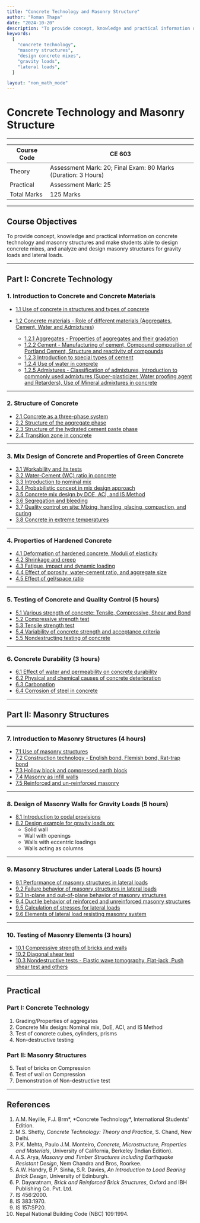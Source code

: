 ```yaml
---
title: "Concrete Technology and Masonry Structure"
author: "Roman Thapa"
date: "2024-10-20"
description: "To provide concept, knowledge and practical information on concrete technology and masonry structures and make students able to design concrete mixes, and analyze and design masonry structures for gravity loads and lateral loads."
keywords:
  [
    "concrete technology",
    "masonry structures",
    "design concrete mixes",
    "gravity loads",
    "lateral loads",
  ]

layout: "non_math_mode"
---
```


# Concrete Technology and Masonry Structure

---

| Course Code | CE 603                                                        |
| ----------- | ------------------------------------------------------------- |
| Theory      | Assessment Mark: 20; Final Exam: 80 Marks (Duration: 3 Hours) |
| Practical   | Assessment Mark: 25                                           |
| Total Marks | 125 Marks                                                     |

---

## Course Objectives

To provide concept, knowledge and practical information on concrete technology and masonry structures and make students able to design concrete mixes, and analyze and design masonry structures for gravity loads and lateral loads.

---

## Part I: Concrete Technology

### 1. Introduction to Concrete and Concrete Materials

- [1.1 Use of concrete in structures and types of concrete](./introduction-to-concrete-and-materials/use-of-concrete-and-types/)
- [1.2 Concrete materials - Role of different materials (Aggregates, Cement, Water and Admixtures)](./introduction-to-concrete-and-materials/concrete-materials/)

  - [1.2.1 Aggregates - Properties of aggregates and their gradation](./introduction-to-concrete-and-materials/concrete-materials/aggregates-properties-and-gradation/)
  - [1.2.2 Cement - Manufacturing of cement, Compound composition of Portland Cement, Structure and reactivity of compounds](./introduction-to-concrete-and-materials/concrete-materials/cement/)
  - [1.2.3 Introduction to special types of cement](./introduction-to-concrete-and-materials/concrete-materials/special-types-of-cement/)
  - [1.2.4 Use of water in concrete](./introduction-to-concrete-and-materials/concrete-materials/use-of-water/)
  - [1.2.5 Admixtures - Classification of admixtures, Introduction to commonly used admixtures (Super-plasticizer, Water proofing agent and Retarders), Use of Mineral admixtures in concrete](./introduction-to-concrete-and-materials/concrete-materials/admixtures/)

---

### 2. Structure of Concrete

- [2.1 Concrete as a three-phase system](./structure-of-concrete/concrete-as-three-phase-system/)
- [2.2 Structure of the aggregate phase](./structure-of-concrete/structure-of-aggregate-phase/)
- [2.3 Structure of the hydrated cement paste phase](./structure-of-concrete/structure-of-hydrated-cement-paste-phase/)
- [2.4 Transition zone in concrete](./structure-of-concrete/transition-zone-in-concrete/)


---

### 3. Mix Design of Concrete and Properties of Green Concrete

- [3.1 Workability and its tests](./mix-design-of-concrete-and-properties-of-green-concrete/workability-and-tests/)
- [3.2 Water-Cement (WC) ratio in concrete](./mix-design-of-concrete-and-properties-of-green-concrete/water-cement-ratio/)
- [3.3 Introduction to nominal mix](./mix-design-of-concrete-and-properties-of-green-concrete/introduction-to-nominal-mix/)
- [3.4 Probabilistic concept in mix design approach](./mix-design-of-concrete-and-properties-of-green-concrete/probabilistic-concept-in-mix-design/)
- [3.5 Concrete mix design by DOE, ACI, and IS Method](./mix-design-of-concrete-and-properties-of-green-concrete/concrete-mix-design-doe-aci-is-method/)
- [3.6 Segregation and bleeding](./mix-design-of-concrete-and-properties-of-green-concrete/segregation-and-bleeding/)
- [3.7 Quality control on site: Mixing, handling, placing, compaction, and curing](./mix-design-of-concrete-and-properties-of-green-concrete/quality-control-on-site/)
- [3.8 Concrete in extreme temperatures](./mix-design-of-concrete-and-properties-of-green-concrete/concrete-in-extreme-temperatures/)


---

### 4. Properties of Hardened Concrete

- [4.1 Deformation of hardened concrete, Moduli of elasticity](/path/to/subtopic1/)
- [4.2 Shrinkage and creep](/path/to/subtopic2/)
- [4.3 Fatigue, impact and dynamic loading](/path/to/subtopic3/)
- [4.4 Effect of porosity, water-cement ratio, and aggregate size](/path/to/subtopic4/)
- [4.5 Effect of gel/space ratio](/path/to/subtopic5/)

---

### 5. Testing of Concrete and Quality Control (5 hours)

- [5.1 Various strength of concrete: Tensile, Compressive, Shear and Bond](/path/to/subtopic1/)
- [5.2 Compressive strength test](/path/to/subtopic2/)
- [5.3 Tensile strength test](/path/to/subtopic3/)
- [5.4 Variability of concrete strength and acceptance criteria](/path/to/subtopic4/)
- [5.5 Nondestructing testing of concrete](/path/to/subtopic5/)

---

### 6. Concrete Durability (3 hours)

- [6.1 Effect of water and permeability on concrete durability](/path/to/subtopic1/)
- [6.2 Physical and chemical causes of concrete deterioration](/path/to/subtopic2/)
- [6.3 Carbonation](/path/to/subtopic3/)
- [6.4 Corrosion of steel in concrete](/path/to/subtopic4/)

---

## Part II: Masonry Structures

---

### 7. Introduction to Masonry Structures (4 hours)

- [7.1 Use of masonry structures](/path/to/subtopic1/)
- [7.2 Construction technology - English bond, Flemish bond, Rat-trap bond](/path/to/subtopic2/)
- [7.3 Hollow block and compressed earth block](/path/to/subtopic3/)
- [7.4 Masonry as infill walls](/path/to/subtopic4/)
- [7.5 Reinforced and un-reinforced masonry](/path/to/subtopic5/)

---

### 8. Design of Masonry Walls for Gravity Loads (5 hours)

- [8.1 Introduction to codal provisions](/path/to/subtopic1/)
- [8.2 Design example for gravity loads on:](/path/to/subtopic2/)
  - Solid wall
  - Wall with openings
  - Walls with eccentric loadings
  - Walls acting as columns

---

### 9. Masonry Structures under Lateral Loads (5 hours)

- [9.1 Performance of masonry structures in lateral loads](/path/to/subtopic1/)
- [9.2 Failure behavior of masonry structures in lateral loads](/path/to/subtopic2/)
- [9.3 In-plane and out-of-plane behavior of masonry structures](/path/to/subtopic3/)
- [9.4 Ductile behavior of reinforced and unreinforced masonry structures](/path/to/subtopic4/)
- [9.5 Calculation of stresses for lateral loads](/path/to/subtopic5/)
- [9.6 Elements of lateral load resisting masonry system](/path/to/subtopic6/)

---

### 10. Testing of Masonry Elements (3 hours)

- [10.1 Compressive strength of bricks and walls](/path/to/subtopic1/)
- [10.2 Diagonal shear test](/path/to/subtopic2/)
- [10.3 Nondestructive tests - Elastic wave tomography, Flat-jack, Push shear test and others](/path/to/subtopic3/)

---

## Practical

### Part I: Concrete Technology

1. Grading/Properties of aggregates
2. Concrete Mix design: Nominal mix, DoE, ACI, and IS Method
3. Test of concrete cubes, cylinders, prisms
4. Non-destructive testing

### Part II: Masonry Structures

5. Test of bricks on Compression
6. Test of wall on Compression
7. Demonstration of Non-destructive test

---

## References

1. A.M. Neyille, F.J. Brm*, *Concrete Technology\*, International Students' Edition.
2. M.S. Shetty, _Concrete Technology: Theory and Practice_, S. Chand, New Delhi.
3. P.K. Mehta, Paulo J.M. Monteiro, _Concrete, Microstructure, Properties and Materials_, University of California, Berkeley (Indian Edition).
4. A.S. Arya, _Masonry and Timber Structures including Earthquake Resistant Design_, Nem Chandra and Bros, Roorkee.
5. A.W. Handry, B.P. Sinha, S.R. Davies, _An Introduction to Load Bearing Brick Design_, University of Edinburgh.
6. P. Dayaratnam, _Brick and Reinforced Brick Structures_, Oxford and IBH Publishing Co. Pvt. Ltd.
7. IS 456:2000.
8. IS 383:1970.
9. IS 157:SP20.
10. Nepal National Building Code (NBC) 109:1994.

